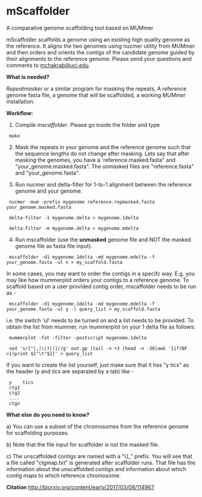 # mScaffolder
A comparative genome scaffolding tool based on MUMmer 

mScaffolder scaffolds a genome using an existing high quality genome as the reference. It aligns the two genomes using nucmer utility from MUMmer and then orders and orients the contigs of the candidate genome guided by their alignments to the reference genome. Please send your questions and comments to mchakrab@uci.edu. 

<b>What is needed?</b>

<i>Repeatmasker</i> or a similar program for masking the repeats, A reference genome fasta file, a genome that will be scaffolded, a working <i>MUMmer</i> installation.

<b>Workflow:</b>

1. Compile <i>mscaffolder</i>. Please go inside the folder and type 

  ```
   make
  ```
2. Mask the repeats in your genome and the reference genome such that the sequence lengths do not change after masking. Lets say that after masking the genomes, you have a 'reference.masked.fasta" and "your_genome.masked.fasta". The unmasked files are "reference.fasta" and "your_genome.fasta".

3. Run nucmer and delta-filter for 1-to-1 alignment between the reference genome and your genome.

  ```
   nucmer -mum -prefix mygenome reference.repmasked.fasta your_genome.masked.fasta

   delta-filter -1 mygenome.delta > mygenome.1delta

   delta-filter -m mygenome.delta > mygenome.mdelta

  ```
4. Run mscaffolder (use the <b>unmasked</b> genome file and NOT the masked genome file as fasta file input).

  ```
   mscaffolder -d1 mygenome.1delta -md mygenome.mdelta -f your_genome.fasta -ul n > my_scaffold.fasta

  ```

In some cases, you may want to order the contigs in a specifc way. E.g. you may like how mummerplot orders your contigs to a reference genome. To scaffold based on a user provided contig order, mscaffolder needs to be run as -

  ```
   mscaffolder -d1 mygenome.1delta -md mygenome.mdelta -f your_genome.fasta -ul y -l query_list > my_scaffold.fasta

  ```

i.e. the switch 'ul' needs to be turned on and a list needs to be provided. To obtain the list from mummer, run mummerplot on your 1 delta file as follows:
  
  ```
   mummerplot -fat -filter -postscript mygenome.1delta

   sed 's/["|,|\|)|(]//g' out.gp |tail -n +3 |head -n -30|awk '{if(NF >1)print $1"\t"$2}' > query_list

  ```

  If you want to create the list yourself, just make sure that it has "y tics" as the header (y and tics are separated by a tab) like -

  ```
   y    tics
   ctg1
   ctg2
   ....
   ctgn
 
  ```
<b>What else do you need to know?</b>

  a) You can use a subset of the chromosomes from the reference genome for scaffolding purposes.
  
  b) Note that the file input for scaffolder is not the masked file.
  
  c) The unscaffolded contigs are named with a "U_" prefix. You will see that a file called "ctgmap.txt" is generated after scaffolder runs. That file has the information about the unscaffolded contigs and information about which contig maps to which reference chromosome.
  
  
<b>Citation</b>
http://biorxiv.org/content/early/2017/03/08/114967



